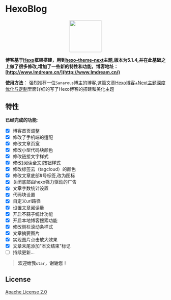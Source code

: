 # HexoBlog

<p align="center"><a href="http://www.lmdream.cn" target="_blank" rel="noopener noreferrer"><img width="100" src="http://img.lmdream.cn/img/logo/logo.jpg" ></a></p>



**博客基于[Hexo](https://hexo.io/)框架搭建，用到[hexo-theme-next](http://theme-next.iissnan.com/)主题,版本为5.1.4,并在此基础之上做了很多修改,增加了一些新的特性和功能，博客地址：[http://www.lmdream.cn/](http://www.lmdream.cn/)**

**使用方法**：
强烈推荐一位`Sanarous`博主的博客,这篇文章[Hexo博客+Next主题深度优化与定制](https://bestzuo.cn/posts/blog-establish.html)里面详细的写了Hexo博客的搭建和美化主题


## 特性

 **已经完成的功能**:
- [x] 博客首页调整
- [x] 修改了手机端的适配  
- [x] 修改文章页宽
- [x] 修改小型代码块颜色
- [x] 修改链接文字样式
- [x] 修改[阅读全文]按钮样式
- [x] 修改标签云（tagcloud）的颜色
- [x] 修改文章底部#号标签,改为图标
- [x] 关闭底部由hexo强力驱动的广告
- [x] 文章字数统计设置
- [x] 代码块设置
- [x] 自定义url路径
- [x] 设置文章阅读量
- [x] 开启不蒜子统计功能
- [x] 开启本地博客搜索功能
- [x] 修改侧栏滚动条样式
- [x] 文章摘要图片
- [x] 实现图片点击放大效果
- [x] 文章末尾添加"本文结束"标记
- [ ] 持续更新...

>**欢迎给我`star`，谢谢您！**


## License

[Apache License 2.0](http://www.apache.org/licenses/LICENSE-2.0)
